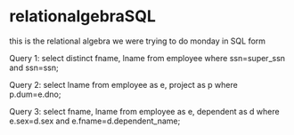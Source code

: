 # relationalgebraSQL
this is the relational algebra we were trying to do monday in SQL form


Query 1:
          select distinct fname, lname from employee where ssn=super_ssn and ssn=ssn;

Query 2:
          select lname from employee as e, project as p where p.dum=e.dno;
          
Query 3:
          select fname, lname from employee as e, dependent as d where e.sex=d.sex and e.fname=d.dependent_name;
